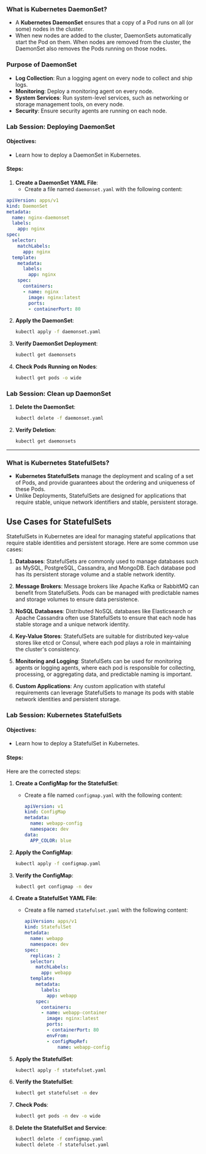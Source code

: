 ### What is  Kubernetes DaemonSet?

- A **Kubernetes DaemonSet** ensures that a copy of a Pod runs on all (or some) nodes in the cluster.
- When new nodes are added to the cluster, DaemonSets automatically start the Pod on them. When nodes are removed from the cluster, the DaemonSet also removes the Pods running on those nodes.

### Purpose of DaemonSet

- **Log Collection**: Run a logging agent on every node to collect and ship logs.
- **Monitoring**: Deploy a monitoring agent on every node.
- **System Services**: Run system-level services, such as networking or storage management tools, on every node.
- **Security**: Ensure security agents are running on each node.

### Lab Session: Deploying DaemonSet

#### Objectives:
- Learn how to deploy a DaemonSet in Kubernetes.

#### Steps:

1. **Create a DaemonSet YAML File**:
   - Create a file named `daemonset.yaml` with the following content:
```yaml
apiVersion: apps/v1
kind: DaemonSet
metadata:
  name: nginx-daemonset
  labels:
    app: nginx
spec:
  selector:
    matchLabels:
      app: nginx
  template:
    metadata:
      labels:
        app: nginx
    spec:
      containers:
      - name: nginx
        image: nginx:latest
        ports:
        - containerPort: 80
 ```

2. **Apply the DaemonSet**:
   ```bash
   kubectl apply -f daemonset.yaml
   ```

3. **Verify DaemonSet Deployment**:
   ```bash
   kubectl get daemonsets
   ```

4. **Check Pods Running on Nodes**:
   ```bash
   kubectl get pods -o wide
   ```

### Lab Session: Clean up DaemonSet

1. **Delete the DaemonSet**:
   ```bash
   kubectl delete -f daemonset.yaml
   ```

2. **Verify Deletion**:
   ```bash
   kubectl get daemonsets
   ```

---

### What is Kubernetes StatefulSets?

- **Kubernetes StatefulSets** manage the deployment and scaling of a set of Pods, and provide guarantees about the ordering and uniqueness of these Pods.
- Unlike Deployments, StatefulSets are designed for applications that require stable, unique network identifiers and stable, persistent storage.

## Use Cases for StatefulSets

StatefulSets in Kubernetes are ideal for managing stateful applications that require stable identities and persistent storage. Here are some common use cases:

1. **Databases**:
   StatefulSets are commonly used to manage databases such as MySQL, PostgreSQL, Cassandra, and MongoDB. Each database pod has its persistent storage volume and a stable network identity.

2. **Message Brokers**:
   Message brokers like Apache Kafka or RabbitMQ can benefit from StatefulSets. Pods can be managed with predictable names and storage volumes to ensure data persistence.

3. **NoSQL Databases**:
   Distributed NoSQL databases like Elasticsearch or Apache Cassandra often use StatefulSets to ensure that each node has stable storage and a unique network identity.

4. **Key-Value Stores**:
   StatefulSets are suitable for distributed key-value stores like etcd or Consul, where each pod plays a role in maintaining the cluster's consistency.

5. **Monitoring and Logging**:
   StatefulSets can be used for monitoring agents or logging agents, where each pod is responsible for collecting, processing, or aggregating data, and predictable naming is important.

6. **Custom Applications**:
   Any custom application with stateful requirements can leverage StatefulSets to manage its pods with stable network identities and persistent storage.

### Lab Session: Kubernetes StatefulSets

#### Objectives:
- Learn how to deploy a StatefulSet in Kubernetes.

#### Steps:

Here are the corrected steps:

1. **Create a ConfigMap for the StatefulSet**:
   - Create a file named `configmap.yaml` with the following content:
     ```yaml
     apiVersion: v1
     kind: ConfigMap
     metadata:
       name: webapp-config
       namespace: dev
     data:
       APP_COLOR: blue
     ```

2. **Apply the ConfigMap**:
   ```bash
   kubectl apply -f configmap.yaml
   ```

3. **Verify the ConfigMap**:
   ```bash
   kubectl get configmap -n dev
   ```

4. **Create a StatefulSet YAML File**:
   - Create a file named `statefulset.yaml` with the following content:
     ```yaml
     apiVersion: apps/v1
     kind: StatefulSet
     metadata:
       name: webapp
       namespace: dev
     spec:
       replicas: 2
       selector:
         matchLabels:
           app: webapp
       template:
         metadata:
           labels:
             app: webapp
         spec:
           containers:
           - name: webapp-container
             image: nginx:latest
             ports:
             - containerPort: 80
             envFrom:
             - configMapRef:
                 name: webapp-config
     ```

5. **Apply the StatefulSet**:
   ```bash
   kubectl apply -f statefulset.yaml
   ```

6. **Verify the StatefulSet**:
   ```bash
   kubectl get statefulset -n dev
   ```

7. **Check Pods**:
   ```bash
   kubectl get pods -n dev -o wide
   ```

7. **Delete the StatefulSet and Service**:
   ```bash
   kubectl delete -f configmap.yaml
   kubectl delete -f statefulset.yaml
   ```
